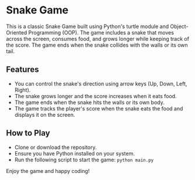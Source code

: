 # Snake Game

This is a classic Snake Game built using Python's turtle module and Object-Oriented Programming (OOP).
The game includes a snake that moves across the screen, consumes food, and grows longer while keeping track of the score.
The game ends when the snake collides with the walls or its own tail.

## Features
- You can control the snake's direction using arrow keys (Up, Down, Left, Right).
- The snake grows longer and the score increases when it eats food.
- The game ends when the snake hits the walls or its own body.
- The game tracks the player's score when the snake eats the food and displays it on the screen.

## How to Play
- Clone or download the repository.
- Ensure you have Python installed on your system.
- Run the following script to start the game: `python main.py`

Enjoy the game and happy coding!
